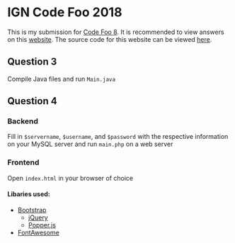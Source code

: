 # IGN Code Foo 2018

This is my submission for [Code Foo 8](http://www.ign.com/code-foo/2018). It is recommended to view answers on this [website](https://kalamitous.github.io/ign-code-foo-2018). The source code for this website can be viewed [here](https://github.com/Kalamitous/ign-code-foo-2018/tree/gh-pages).

## Question 3

Compile Java files and run `Main.java`

## Question 4

### Backend

Fill in `$servername`, `$username`, and `$password` with the respective information on your MySQL server and run `main.php` on a web server

### Frontend

Open `index.html` in your browser of choice

#### Libaries used:
* [Bootstrap](https://github.com/twbs/bootstrap)
  * [jQuery](https://github.com/jquery/jquery)
  * [Popper.js](https://github.com/FezVrasta/popper.js)
* [FontAwesome](https://github.com/FortAwesome/Font-Awesome)
